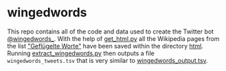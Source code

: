 # wingedwords

This repo contains all of the code and data used to create the Twitter bot [@wingedwords_](https://twitter.com/wingedwords_). With the help of [get_html.py](get_html.py) all the Wikipedia pages from the list ["Geflügelte Worte"](https://de.wikipedia.org/wiki/Liste_gefl%C3%BCgelter_Worte) have been saved within the directory [html](html). Running [extract_wingedwords.py](extract_wingedwords.py) then outputs a file <code>wingedwords_tweets.tsv</code> that is very similar to [wingedwords_output.tsv](wingedwords_output.tsv).
